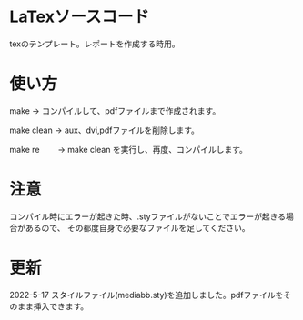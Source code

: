 # LaTexソースコード
texのテンプレート。レポートを作成する時用。

# 使い方
make        → コンパイルして、pdfファイルまで作成されます。

make clean  → aux、dvi,pdfファイルを削除します。

make re 　　→ make clean を実行し、再度、コンパイルします。

# 注意
コンパイル時にエラーが起きた時、.styファイルがないことでエラーが起きる場合があるので、
その都度自身で必要なファイルを足してください。

# 更新
2022-5-17 スタイルファイル(mediabb.sty)を追加しました。pdfファイルをそのまま挿入できます。
